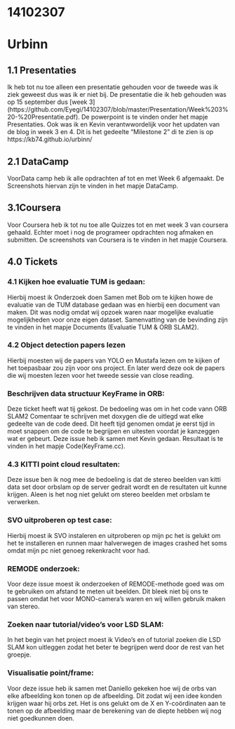 # 14102307

<h1> Urbinn

<h2>1.1 Presentaties</h2>
Ik heb tot nu toe alleen een presentatie gehouden voor de tweede was ik ziek geweest dus was ik er niet bij.
De presentatie die ik heb gehouden was op 15 september dus [week 3](https://github.com/Eyegi/14102307/blob/master/Presentation/Week%203%20-%20Presentatie.pdf). 
De powerpoint is te vinden onder het mapje Presentaties. 
Ook was ik en Kevin verantwwordelijk voor het updaten van de blog in week 3 en 4. Dit is het gedeelte “Milestone 2” di te zien is op https://kb74.github.io/urbinn/

<h2>2.1 DataCamp</h2>
VoorData camp heb ik alle opdrachten af tot en met Week 6 afgemaakt. De Screenshots hiervan zijn te vinden in het mapje DataCamp.

<h2>3.1Coursera</h2>
Voor Coursera heb ik tot nu toe alle Quizzes tot en met week 3 van coursera gehaald. 
Echter moet i nog de programeer opdrachten nog afmaken en submitten. 
De screenshots van Coursera is te vinden in het mapje Coursera.

<h2>4.0 Tickets</h2>

<h3>4.1 Kijken hoe evaluatie TUM is gedaan:</h3>
Hierbij moest ik Onderzoek doen Samen met Bob om te kijken howe de evaluatie van de TUM database gedaan was en hierbij een document van maken. 
Dit was nodig omdat wij opzoek waren naar mogelijke evaluatie mogelijkheden voor onze eigen dataset. 
Samenvatting van de bevinding zijn te vinden in het mapje Documents (Evaluatie TUM & ORB SLAM2).

<h3>4.2 Object detection papers lezen</h3>
Hierbij moesten wij de papers van YOLO en Mustafa lezen om te kijken of het toepasbaar zou zijn voor ons project. 
En later werd deze ook de papers die wij moesten lezen voor het tweede sessie van close reading.

<h3>Beschrijven data structuur KeyFrame in ORB:</h3>
Deze ticket heeft wat tij gekost. 
De bedoeling was om in het code vann ORB SLAM2 Comentaar te schrijven met doxygen die de uitlegd wat elke gedeelte van de code deed. 
Dit heeft tijd genomen omdat je eerst tijd in moet snappen om de code te begrijpen en uitesten voordat je kanzeggen wat er gebeurt. 
Deze issue heb ik samen met Kevin gedaan. Resultaat is te vinden in het mapje Code(KeyFrame.cc).

<h3>4.3 KITTI point cloud resultaten:</h3>
Deze issue ben ik nog mee de bedoeling is dat de stereo beelden van kitti data set door orbslam op de server gedrait wordt en de resultaten uit kunne krijgen. 
Aleen is het nog niet gelukt om stereo beelden met orbslam te verwerken.
<h3>SVO uitproberen op test case:</h3> 
Hierbij moest ik SVO instaleren en uitproberen op mijn pc het is gelukt om het te installeren en runnen maar halverwegen de images crashed het soms omdat mijn pc niet genoeg rekenkracht voor had. 

<h3>REMODE onderzoek:</h3>
Voor deze issue moest ik onderzoeken of REMODE-methode goed was om te gebruiken om afstand te meten uit beelden.
Dit bleek niet bij ons te passen omdat het voor MONO-camera’s waren en wij willen gebruik maken van stereo.

<h3>Zoeken naar tutorial/video’s voor LSD SLAM:</h3>
In het begin van het project moest ik Video’s en of tutorial zoeken die LSD SLAM kon uitleggen zodat het beter te begrijpen werd door de rest van het groepje.

<h3>Visualisatie point/frame:</h3>
Voor deze issue heb ik samen met Daniello gekeken hoe wij de orbs van elke afbeelding kon tonen op de afbeelding.
Dit zodat wij een idee konden krijgen waar hij orbs zet. 
Het is ons gelukt om de X en Y-coördinaten aan te tonen op de afbeelding maar de berekening van de diepte hebben wij nog niet goedkunnen doen.



